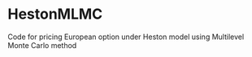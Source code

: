 # HestonMLMC
Code for pricing European option under Heston model using Multilevel Monte Carlo method
